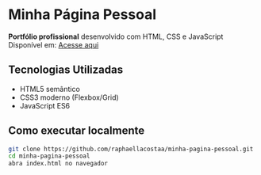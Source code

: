 # Minha Página Pessoal

 **Portfólio profissional** desenvolvido com HTML, CSS e JavaScript  
 Disponível em: [Acesse aqui](https://raphaellacostaa.github.io/minha-pagina-pessoal)

## Tecnologias Utilizadas
- HTML5 semântico
- CSS3 moderno (Flexbox/Grid)
- JavaScript ES6

## Como executar localmente
```bash
git clone https://github.com/raphaellacostaa/minha-pagina-pessoal.git
cd minha-pagina-pessoal
abra index.html no navegador
```
